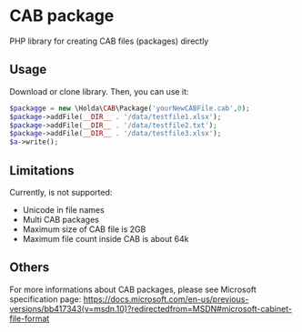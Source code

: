 CAB package
===========
PHP library for creating CAB files (packages) directly

Usage
-----
Download or clone library.
Then, you can use it:
```php
$packagge = new \Holda\CAB\Package('yourNewCABFile.cab',0);
$package->addFile(__DIR__ . '/data/testfile1.xlsx');
$package->addFile(__DIR__ . '/data/testfile2.txt');
$package->addFile(__DIR__ . '/data/testfile3.xlsx');
$a->write();

```

Limitations
-----------
Currently, is not supported:
- Unicode in file names
- Multi CAB packages
- Maximum size of CAB file is 2GB
- Maximum file count inside CAB is about 64k

Others
------
For more informations about CAB packages, please see Microsoft specification page:
https://docs.microsoft.com/en-us/previous-versions/bb417343(v=msdn.10)?redirectedfrom=MSDN#microsoft-cabinet-file-format

